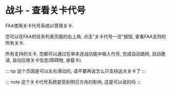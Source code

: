 # 战斗 - 查看关卡代号

FAA使用关卡代号系统以管理关卡.

您可以在FAA的任务列表页面的右上角, 点击"关卡代号一览"按钮, 查看FAA支持的所有关卡.

所有支持的关卡, 您都可以通过在单本连战功能中输入代号, 完成自动跳转, 自动邀请, 自动应用关卡信息(障碍物, 承载卡).

[](./image/stage_ids.png)

::: tip 这个页面是可以左右滑动的, 请不要再说怎么只支持这点关卡了
:::

::: note 这个关卡代号系统是受到明日方舟的影响, 这是可以说的吗
:::